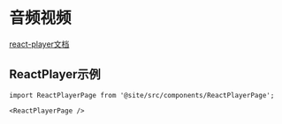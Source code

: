 # 音频视频
[react-player文档](https://www.npmjs.com/package/react-player)

## ReactPlayer示例
```mdx-code-block
import ReactPlayerPage from '@site/src/components/ReactPlayerPage';

<ReactPlayerPage />
```